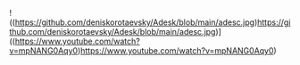 

!((https://github.com/deniskorotaevsky/Adesk/blob/main/adesc.jpg)https://github.com/deniskorotaevsky/Adesk/blob/main/adesc.jpg)]((https://www.youtube.com/watch?v=mpNANG0Aqy0)https://www.youtube.com/watch?v=mpNANG0Aqy0)


